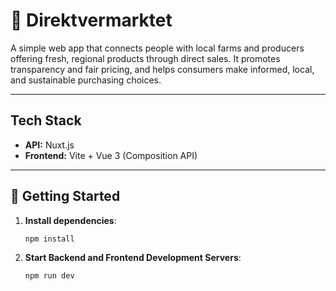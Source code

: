 # 🌾 Direktvermarktet

A simple web app that connects people with local farms and producers offering fresh, regional products through direct sales.
It promotes transparency and fair pricing, and helps consumers make informed, local, and sustainable purchasing choices.

---

## Tech Stack

- **API:** Nuxt.js  
- **Frontend:** Vite + Vue 3 (Composition API)

---

## 🚀 Getting Started

1. **Install dependencies**:
   ```bash
   npm install
   ```

2. **Start Backend and Frontend Development Servers**:
   ```bash
   npm run dev
   ```